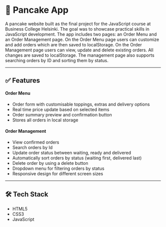 # 🥞 Pancake App

A pancake website built as the final project for the JavaScript course at Business College Helsinki. The goal was to showcase practical skills in JavaScript development. The app includes two pages: an Order Menu and an Order Management page. On the Order Menu page users can customize and add orders which are then saved to localStorage. On the Order Management page users can view, update and delete existing orders. All changes are saved to localStorage. The management page also supports searching orders by ID and sorting them by status.

____

## ✅ Features
#### Order Menu
* Order form with customisable toppings, extras and delivery options
* Real time price update based on selected items
* Order summary preview and confirmation button
* Stores all orders in local storage

#### Order Management
* View confirmed orders
* Search orders by Id
* Update order status between waiting, ready and delivered
* Automatically sort orders by status (waiting first, delivered last)
* Delete order by using a delete button
*  Dropdown menu for filtering orders by status
* Responsive design for different screen sizes

 ____

## 🛠️ Tech Stack
* HTML5
* CSS3
* JavaScript